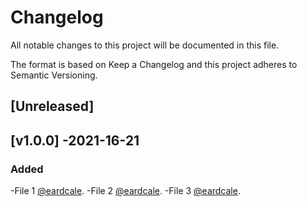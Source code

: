 # Changelog
All notable changes to this project will be documented in this file.

The format is based on Keep a Changelog and this project adheres to Semantic Versioning.

## [Unreleased]

## [v1.0.0] -2021-16-21
### Added
-File 1 [@eardcale](https://github.com/eardcale).
-File 2 [@eardcale](https://github.com/eardcale).
-File 3 [@eardcale](https://github.com/eardcale).

